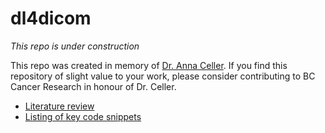 # dl4dicom

*This repo is under construction*

This repo was created in memory of [Dr. Anna Celler](http://donate.bccancerfoundation.com/site/TR?px=2803786&fr_id=3390&pg=personal). If you find this repository of slight value to your work, please consider contributing to BC Cancer Research in honour of Dr. Celler.

- [Literature review](lit_rev.md)
- [Listing of key code snippets](examples.md)
```
```
